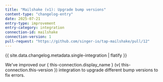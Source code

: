 ```yaml
---
title: "Mailshake (v1): Upgrade bump versions"
content-type: "changelog-entry"
date: 2025-07-21
entry-type: improvement
entry-category: integration
connection-id: mailshake
connection-version: 1
pull-request: "https://github.com/singer-io/tap-mailshake/pull/12"
---
```

{{ site.data.changelog.metadata.single-integration | flatify }}

We've improved our { this-connection.display_name } (v{ this-connection.this-version }) integration to upgrade different bump versions to fix errors.